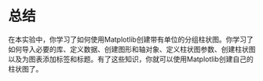 # 总结

在本实验中，你学习了如何使用Matplotlib创建带有单位的分组柱状图。你学习了如何导入必要的库、定义数据、创建图形和轴对象、定义柱状图参数、创建柱状图以及为图表添加标签和标题。有了这些知识，你就可以使用Matplotlib创建自己的柱状图了。
